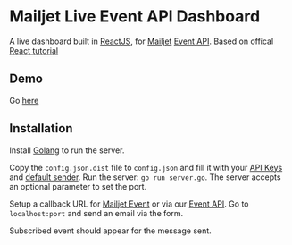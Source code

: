 # Mailjet Live Event API Dashboard

A live dashboard built in [ReactJS](http://facebook.github.io/react/), for [Mailjet](https://mailjet.com) [Event API](http://dev.mailjet.com/guides/event-api-guide/).
Based on offical [React tutorial](https://github.com/reactjs/react-tutorial)

## Demo

Go [here]()

## Installation

Install [Golang](http://golang.org/) to run the server.

Copy the `config.json.dist` file to `config.json` and fill it with your [API Keys](https://app.mailjet.com/account/api_keys) and [default sender](https://app.mailjet.com/account/sender).
Run the server: `go run server.go`. The server accepts an optional parameter to set the port.

Setup a callback URL for [Mailjet Event](https://app.mailjet.com/account/triggers) or via our [Event API](http://dev.mailjet.com/guides/event-api-guide/).
Go to `localhost:port` and send an email via the form.

Subscribed event should appear for the message sent.